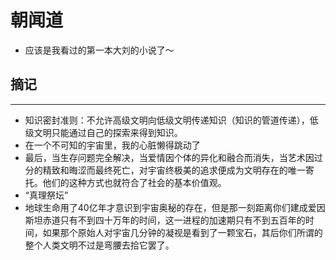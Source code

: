 # 朝闻道

- 应该是我看过的第一本大刘的小说了～

## 摘记
---

* 知识密封准则：不允许高级文明向低级文明传递知识（知识的管道传递），低级文明只能通过自己的探索来得到知识。
* 在一个不可知的宇宙里，我的心脏懒得跳动了
* 最后，当生存问题完全解决，当爱情因个体的异化和融合而消失，当艺术因过分的精致和晦涩而最终死亡，对宇宙终极美的追求便成为文明存在的唯一寄托。他们的这种方式也就符合了社会的基本价值观。
* “真理祭坛”
* 地球生命用了40亿年才意识到宇宙奥秘的存在，但是那一刻距离你们建成爱因斯坦赤道只有不到四十万年的时间，这一进程的加速期只有不到五百年的时间，如果那个原始人对宇宙几分钟的凝视是看到了一颗宝石，其后你们所谓的整个人类文明不过是弯腰去拾它罢了。
